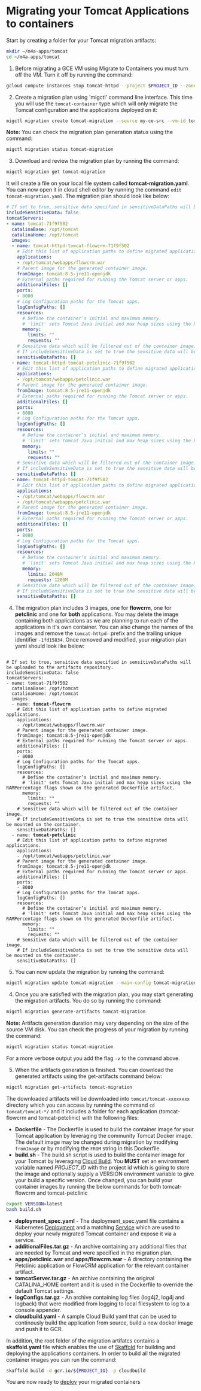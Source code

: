 # Migrating your Tomcat Applications to containers
Start by creating a folder for your Tomcat migration artifacts:
``` bash
mkdir ~/m4a-apps/tomcat
cd ~/m4a-apps/tomcat
```
1. Before migrating a GCE VM using Migrate to Containers you must turn off the VM. Turn it off by running the command:  
``` bash
gcloud compute instances stop tomcat-httpd --project $PROJECT_ID --zone $ZONE_ID
```

2. Create a migration plan using 'migctl' command line interface. This time you will use the `tomcat-container` type which will only migrate the Tomcat configuration and the applications deployed on it:
``` bash
migctl migration create tomcat-migration --source my-ce-src --vm-id tomcat-httpd --type tomcat-container
```

**Note:** You can check the migration plan generation status using the command:
``` bash
migctl migration status tomcat-migration
```

3. Download and review the migration plan by running the command:
``` bash
migctl migration get tomcat-migration
```
It will create a file on your local file system called **tomcat-migration.yaml**. You can now open it in cloud shell editor by running the command `edit tomcat-migration.yaml`. The migration plan should look like below:
``` yaml
# If set to true, sensitive data specified in sensitiveDataPaths will be uploaded to the artifacts repository.
includeSensitiveData: false
tomcatServers:
- name: tomcat-71f9f502
  catalinaBase: /opt/tomcat
  catalinaHome: /opt/tomcat
  images:
  - name: tomcat-httpd-tomcat-flowcrm-71f9f502
    # Edit this list of application paths to define migrated applications.
    applications:
    - /opt/tomcat/webapps/flowcrm.war
    # Parent image for the generated container image.
    fromImage: tomcat:8.5-jre11-openjdk
    # External paths required for running the Tomcat server or apps.
    additionalFiles: []
    ports:
    - 8080
    # Log Configuration paths for the Tomcat apps.
    logConfigPaths: []
    resources:
      # Define the container’s initial and maximum memory.
      # 'limit' sets Tomcat Java initial and max heap sizes using the RAMPercentage flags shown on the generated Dockerfile artifact.
      memory:
        limits: ""
        requests: ""
    # Sensitive data which will be filtered out of the container image.
    # If includeSensitiveData is set to true the sensitive data will be mounted on the container.
    sensitiveDataPaths: []
  - name: tomcat-httpd-tomcat-petclinic-71f9f502
    # Edit this list of application paths to define migrated applications.
    applications:
    - /opt/tomcat/webapps/petclinic.war
    # Parent image for the generated container image.
    fromImage: tomcat:8.5-jre11-openjdk
    # External paths required for running the Tomcat server or apps.
    additionalFiles: []
    ports:
    - 8080
    # Log Configuration paths for the Tomcat apps.
    logConfigPaths: []
    resources:
      # Define the container’s initial and maximum memory.
      # 'limit' sets Tomcat Java initial and max heap sizes using the RAMPercentage flags shown on the generated Dockerfile artifact.
      memory:
        limits: ""
        requests: ""
    # Sensitive data which will be filtered out of the container image.
    # If includeSensitiveData is set to true the sensitive data will be mounted on the container.
    sensitiveDataPaths: []
  - name: tomcat-httpd-tomcat-71f9f502
    # Edit this list of application paths to define migrated applications.
    applications:
    - /opt/tomcat/webapps/flowcrm.war
    - /opt/tomcat/webapps/petclinic.war
    # Parent image for the generated container image.
    fromImage: tomcat:8.5-jre11-openjdk
    # External paths required for running the Tomcat server or apps.
    additionalFiles: []
    ports:
    - 8080
    # Log Configuration paths for the Tomcat apps.
    logConfigPaths: []
    resources:
      # Define the container’s initial and maximum memory.
      # 'limit' sets Tomcat Java initial and max heap sizes using the RAMPercentage flags shown on the generated Dockerfile artifact.
      memory:
        limits: 2048M
        requests: 1280M
    # Sensitive data which will be filtered out of the container image.
    # If includeSensitiveData is set to true the sensitive data will be mounted on the container.
    sensitiveDataPaths: []
```

4. The migration plan includes 3 images, one for **flowcrm**, one for **petclinic** and one for **both** applications. You may delete the image containing both applications as we are planning to run each of the applications in it's own container. You can also change the names of the images and remove the `tomcat-httpd-` prefix and the trailing unique identifier `-1fd15834`. Once removed and modified, your migration plan yaml should look like below:
<pre><code class="language-yaml">
# If set to true, sensitive data specified in sensitiveDataPaths will be uploaded to the artifacts repository.
includeSensitiveData: false
tomcatServers:
- name: tomcat-71f9f502
  catalinaBase: /opt/tomcat
  catalinaHome: /opt/tomcat
  images:
  - name: <b>tomcat-flowcrm</b>
    # Edit this list of application paths to define migrated applications.
    applications:
    - /opt/tomcat/webapps/flowcrm.war
    # Parent image for the generated container image.
    fromImage: tomcat:8.5-jre11-openjdk
    # External paths required for running the Tomcat server or apps.
    additionalFiles: []
    ports:
    - 8080
    # Log Configuration paths for the Tomcat apps.
    logConfigPaths: []
    resources:
      # Define the container’s initial and maximum memory.
      # 'limit' sets Tomcat Java initial and max heap sizes using the RAMPercentage flags shown on the generated Dockerfile artifact.
      memory:
        limits: ""
        requests: ""
    # Sensitive data which will be filtered out of the container image.
    # If includeSensitiveData is set to true the sensitive data will be mounted on the container.
    sensitiveDataPaths: []
  - name: <b>tomcat-petclinic</b>
    # Edit this list of application paths to define migrated applications.
    applications:
    - /opt/tomcat/webapps/petclinic.war
    # Parent image for the generated container image.
    fromImage: tomcat:8.5-jre11-openjdk
    # External paths required for running the Tomcat server or apps.
    additionalFiles: []
    ports:
    - 8080
    # Log Configuration paths for the Tomcat apps.
    logConfigPaths: []
    resources:
      # Define the container’s initial and maximum memory.
      # 'limit' sets Tomcat Java initial and max heap sizes using the RAMPercentage flags shown on the generated Dockerfile artifact.
      memory:
        limits: ""
        requests: ""
    # Sensitive data which will be filtered out of the container image.
    # If includeSensitiveData is set to true the sensitive data will be mounted on the container.
    sensitiveDataPaths: []
</code></pre>

5. You can now update the migration by running the command:
``` bash
migctl migration update tomcat-migration --main-config tomcat-migration.yaml
```

4. Once you are satisfied with the migration plan, you may start generating the migration artifacts. You do so by running the command:
``` bash
migctl migration generate-artifacts tomcat-migration
```
**Note:** Artifacts generation duration may vary depending on the size of the source VM disk. You can check the progress of your migration by running the command:
``` bash
migctl migration status tomcat-migration
```
For a more verbose output you add the flag `-v` to the command above. 

5. When the artifacts generation is finished. You can download the generated artifacts using the get-artifacts command below:
``` bash
migctl migration get-artifacts tomcat-migration
```
The downloaded artifacts will be downloaded into `tomcat/tomcat-xxxxxxxx` directory which you can access by running the command `cd tomcat/tomcat-*/` and it includes a folder for each application (tomcat-flowcrm and tomcat-petclinic) with the following files:
* **Dockerfile** - The Dockerfile is used to build the container image for your Tomcat application by leveraging the community Tomcat Docker image. The default image may be changed during migration by modifying `fromImage` or by modifying the `FROM` string in this Dockerfile.
* **build.sh** - The build.sh script is used to build the container image for your Tomcat by leveraging [Cloud Build](https://cloud.google.com/build). You **MUST** set an environment variable named *PROJECT_ID* with the project id which is going to store the image and optionally supply a VERSION environment variable to give your build a specific version. Once changed, you can build your container images by running the below commands for both tomcat-flowcrm and tomcat-petclinic
``` bash
export VERSION=latest
bash build.sh
```
* **deployment_spec.yaml** - The deployment_spec.yaml file contains a Kubernetes [Deployment](https://kubernetes.io/docs/concepts/workloads/controllers/deployment/) and a matching [Service](https://kubernetes.io/docs/concepts/services-networking/service/) which are used to deploy your newly migrated Tomcat container and expose it via a service.
* **additionalFiles.tar.gz** - An archive containing any additional files that are needed by Tomcat and were specified in the migration plan.
* **apps/petclinic.war** and **apps/flowcrm.war** - A directory containing the Petclinic application or FlowCRM application for the relevant container artifact.
* **tomcatServer.tar.gz** - An archive containing the original CATALINA_HOME content and it is used in the Dockerfile to override the default Tomcat settings.
* **logConfigs.tar.gz** - An archive containing log files (log4j2, log4j and logback) that were modified from logging to local filesystem to log to a console appender.
* **cloudbuild.yaml** - A sample Cloud Build yaml that can be used to continously build the application from source, build a new docker image and push it to GCR.  

In addition, the root folder of the migration artifatcs contains a **skaffold.yaml** file which enables the use of [Skaffold](https://skaffold.dev/) for building and deploying the applications containers. In order to build all the migrated container images you can run the command:
``` bash
skaffold build -d gcr.io/${PROJECT_ID} -p cloudbuild
```

You are now ready to [deploy](../5-deploy/README.md) your migrated containers